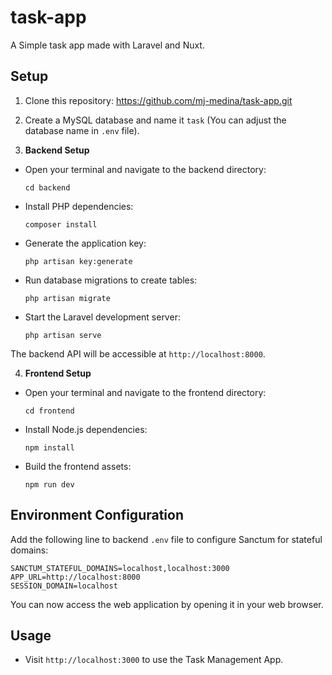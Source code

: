 # task-app
A Simple task app made with Laravel and Nuxt.

## Setup

1. Clone this repository: https://github.com/mj-medina/task-app.git
2. Create a MySQL database and name it `task` (You can adjust the database name in `.env` file).

3. **Backend Setup**

- Open your terminal and navigate to the backend directory:
  ```
  cd backend
  ```

- Install PHP dependencies:
  ```
  composer install
  ```

- Generate the application key:
  ```
  php artisan key:generate
  ```

- Run database migrations to create tables:
  ```
  php artisan migrate
  ```

- Start the Laravel development server:
  ```
  php artisan serve
  ```

The backend API will be accessible at `http://localhost:8000`.

4. **Frontend Setup**

- Open your terminal and navigate to the frontend directory:
  ```
  cd frontend
  ```

- Install Node.js dependencies:
  ```
  npm install
  ```

- Build the frontend assets:
  ```
  npm run dev
  ```

## Environment Configuration

Add the following line to backend `.env` file to configure Sanctum for stateful domains:
```
SANCTUM_STATEFUL_DOMAINS=localhost,localhost:3000
APP_URL=http://localhost:8000
SESSION_DOMAIN=localhost
```

You can now access the web application by opening it in your web browser.

## Usage

- Visit `http://localhost:3000` to use the Task Management App.


